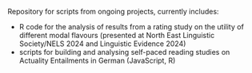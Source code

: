 Repository for scripts from ongoing projects, currently includes:
- R code for the analysis of results from a rating study on the utility of different modal flavours (presented at North East Linguistic Society/NELS 2024 and Linguistic Evidence 2024)
- scripts for building and analysing self-paced reading studies on Actuality Entailments in German (JavaScript, R)
